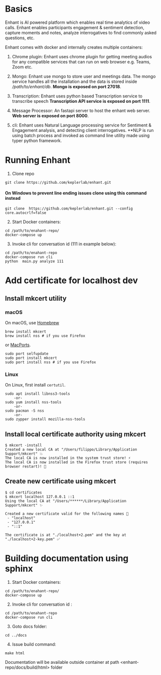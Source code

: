# Basics

Enhant is AI powered platform which enables real time analytics of video calls. Enhant enables participants engagement & sentiment detection, capture moments and notes, analyze interrogatives to find commonly asked questions, etc.

Enhant comes with docker and internally creates multiple containers:

1. Chrome plugin: Enhant uses chrome plugin for getting meeting audios for any compatible services that can run on web browser e.g. Teams, Zoom etc. 

2.  Mongo: Enhant use mongo to store user and meetings data. The mongo service handles all the installation and the data is stored inside */path/to/enhant/db*.
**Mongo is exposed on port 27018**.

3. Transcription: Enhant uses python based Transcription service to transcribe speech **Transcription API service is exposed on port 1111**. 

4. Message Processor: An fastapi server to host the enhant web server. **Web server is exposed on port 8000**.

5. cli: Enhant uses Natural Language processing service for Sentiment & Engagement analysis, and detecting client interrogatives. 
**NLP is run using batch process and invoked as command line utility made using typer python framework. 



# Running Enhant

1. Clone repo 
```
git clone https://github.com/keplerlab/enhant.git
```

#### On **Windows** to prevent line ending issues clone using this command instead
```
git clone  https://github.com/keplerlab/enhant.git --config core.autocrlf=false
```



2. Start Docker containers:

```
cd /path/to/enahant-repo/
docker-compose up
```

3. Invoke cli for conversation id (111 in example below):

```
cd /path/to/enahant-repo
docker-compose run cli
python  main.py analyze 111 
```

# Add certificate for localhost dev

## Install mkcert utility 

### macOS

On macOS, use [Homebrew](https://brew.sh/)

```
brew install mkcert
brew install nss # if you use Firefox
```

or [MacPorts](https://www.macports.org/).

```
sudo port selfupdate
sudo port install mkcert
sudo port install nss # if you use Firefox
```

### Linux

On Linux, first install `certutil`.

```
sudo apt install libnss3-tools
    -or-
sudo yum install nss-tools
    -or-
sudo pacman -S nss
    -or-
sudo zypper install mozilla-nss-tools
```

## Install local certificate authority using mkcert

```
$ mkcert -install
Created a new local CA at "/Users/filippo/Library/Application Support/mkcert" 💥
The local CA is now installed in the system trust store! ⚡️
The local CA is now installed in the Firefox trust store (requires browser restart)! 🦊
```

## Create new certificate using mkcert 
```
$ cd certificates
$ mkcert localhost 127.0.0.1 ::1
Using the local CA at "/Users/******/Library/Application Support/mkcert" ✨

Created a new certificate valid for the following names 📜
 - "localhost"
 - "127.0.0.1"
 - "::1"

The certificate is at "./localhost+2.pem" and the key at "./localhost+2-key.pem" ✅
```


# Building documentation using sphinx 


1. Start Docker containers:

```
cd /path/to/enahant-repo/
docker-compose up
```

2. Invoke cli for conversation id :

```
cd /path/to/enahant-repo
docker-compose run cli
```

3. Goto docs folder: 

```
cd ../docs
```

4. Issue build command: 

```
make html
```

Documentation will be available outside container at path <enhant-repo/docs/build/html> folder
